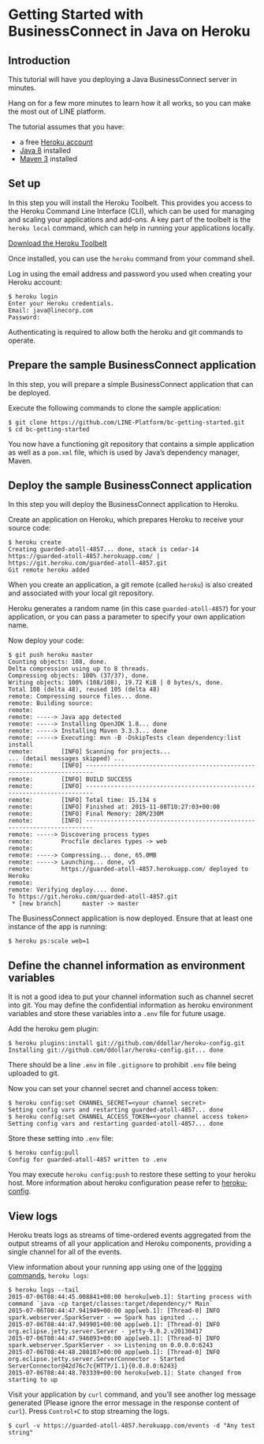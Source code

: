 # Getting Started with BusinessConnect in Java on Heroku

## Introduction

This tutorial will have you deploying a Java BusinessConnect server in minutes.

Hang on for a few more minutes to learn how it all works, so you can make the most out of LINE platform.

The tutorial assumes that you have:

* a free [Heroku account](https://signup.heroku.com/signup/dc)
* [Java 8](http://www.oracle.com/technetwork/java/javase/downloads/) installed
* [Maven 3](http://maven.apache.org/download.html) installed

## Set up

In this step you will install the Heroku Toolbelt. This provides you access to the Heroku Command Line Interface (CLI),
which can be used for managing and scaling your applications and add-ons. A key part of the toolbelt is the `heroku
local` command, which can help in running your applications locally.

[Download the Heroku Toolbelt](https://toolbelt.heroku.com)

Once installed, you can use the `heroku` command from your command shell.

Log in using the email address and password you used when creating your Heroku account:

```console
$ heroku login
Enter your Heroku credentials.
Email: java@linecorp.com
Password:
```

Authenticating is required to allow both the heroku and git commands to operate.

## Prepare the sample BusinessConnect application

In this step, you will prepare a simple BusinessConnect application that can be deployed.

Execute the following commands to clone the sample application:

```console
$ git clone https://github.com/LINE-Platform/bc-getting-started.git
$ cd bc-getting-started
```

You now have a functioning git repository that contains a simple application as well as a `pom.xml` file, which is used
by Java’s dependency manager, Maven.

## Deploy the sample BusinessConnect application

In this step you will deploy the BusinessConnect application to Heroku.

Create an application on Heroku, which prepares Heroku to receive your source code:

```console
$ heroku create
Creating guarded-atoll-4857... done, stack is cedar-14
https://guarded-atoll-4857.herokuapp.com/ | https://git.heroku.com/guarded-atoll-4857.git
Git remote heroku added
```

When you create an application, a git remote (called `heroku`) is also created and associated with your local git
repository.

Heroku generates a random name (in this case `guarded-atoll-4857`) for your application, or you can pass a parameter to
specify your own application name.

Now deploy your code:

```console
$ git push heroku master
Counting objects: 108, done.
Delta compression using up to 8 threads.
Compressing objects: 100% (37/37), done.
Writing objects: 100% (108/108), 19.72 KiB | 0 bytes/s, done.
Total 108 (delta 48), reused 105 (delta 48)
remote: Compressing source files... done.
remote: Building source:
remote: 
remote: -----> Java app detected
remote: -----> Installing OpenJDK 1.8... done
remote: -----> Installing Maven 3.3.3... done
remote: -----> Executing: mvn -B -DskipTests clean dependency:list install
remote:        [INFO] Scanning for projects...
... (detail messages skipped) ...
remote:        [INFO] ------------------------------------------------------------------------
remote:        [INFO] BUILD SUCCESS
remote:        [INFO] ------------------------------------------------------------------------
remote:        [INFO] Total time: 15.134 s
remote:        [INFO] Finished at: 2015-11-08T10:27:03+00:00
remote:        [INFO] Final Memory: 28M/230M
remote:        [INFO] ------------------------------------------------------------------------
remote: -----> Discovering process types
remote:        Procfile declares types -> web
remote: 
remote: -----> Compressing... done, 65.0MB
remote: -----> Launching... done, v5
remote:        https://guarded-atoll-4857.herokuapp.com/ deployed to Heroku
remote: 
remote: Verifying deploy.... done.
To https://git.heroku.com/guarded-atoll-4857.git
 * [new branch]      master -> master
```

The BusinessConnect application is now deployed. Ensure that at least one instance of the app is running:

```console
$ heroku ps:scale web=1
```

## Define the channel information as environment variables

It is not a good idea to put your channel information such as channel secret into git. You may define the confidential
information as heroku environment variables and store these variables into a `.env` file for future usage.

Add the heroku gem plugin:

```console
$ heroku plugins:install git://github.com/ddollar/heroku-config.git
Installing git://github.com/ddollar/heroku-config.git... done
```

There should be a line `.env` in file `.gitignore` to prohibit `.env` file being uploaded to git.

Now you can set your channel secret and channel access token:

```console
$ heroku config:set CHANNEL_SECRET=<your channel secret>
Setting config vars and restarting guarded-atoll-4857... done
$ heroku config:set CHANNEL_ACCESS_TOKEN=<your channel access token>
Setting config vars and restarting guarded-atoll-4857... done
```

Store these setting into `.env` file:

```console
$ heroku config:pull
Config for guarded-atoll-4857 written to .env
```

You may execute `heroku config:push` to restore these setting to your heroku host. More information about heroku
configuration pease refer to [heroku-config](https://github.com/ddollar/heroku-config).

## View logs

Heroku treats logs as streams of time-ordered events aggregated from the output streams of all your application and
Heroku components, providing a single channel for all of the events.

View information about your running app using one of the [logging commands](https://devcenter.heroku.com/articles/logging),
`heroku logs`:

```console
$ heroku logs --tail
2015-07-06T08:44:45.008841+00:00 heroku[web.1]: Starting process with command `java -cp target/classes:target/dependency/* Main`
2015-07-06T08:44:47.941949+00:00 app[web.1]: [Thread-0] INFO spark.webserver.SparkServer - == Spark has ignited ...
2015-07-06T08:44:47.949901+00:00 app[web.1]: [Thread-0] INFO org.eclipse.jetty.server.Server - jetty-9.0.2.v20130417
2015-07-06T08:44:47.946093+00:00 app[web.1]: [Thread-0] INFO spark.webserver.SparkServer - >> Listening on 0.0.0.0:6243
2015-07-06T08:44:48.280107+00:00 app[web.1]: [Thread-0] INFO org.eclipse.jetty.server.ServerConnector - Started ServerConnector@42d76c7c{HTTP/1.1}{0.0.0.0:6243}
2015-07-06T08:44:48.703339+00:00 heroku[web.1]: State changed from starting to up
```

Visit your application by `curl` command, and you’ll see another log message generated (Please ignore the error message
in the response content of `curl`). Press `Control+C` to stop streaming the logs.

```console
$ curl -v https://guarded-atoll-4857.herokuapp.com/events -d "Any test string"
```
